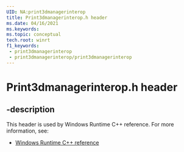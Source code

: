 ```yaml
---
UID: NA:print3dmanagerinterop
title: Print3dmanagerinterop.h header
ms.date: 04/16/2021
ms.keywords: 
ms.topic: conceptual
tech.root: winrt
f1_keywords:
 - print3dmanagerinterop
 - print3dmanagerinterop/print3dmanagerinterop
---
```


# Print3dmanagerinterop.h header


## -description

This header is used by Windows Runtime C++ reference. For more information, see:

- [Windows Runtime C++ reference](../_winrt/index.md)

